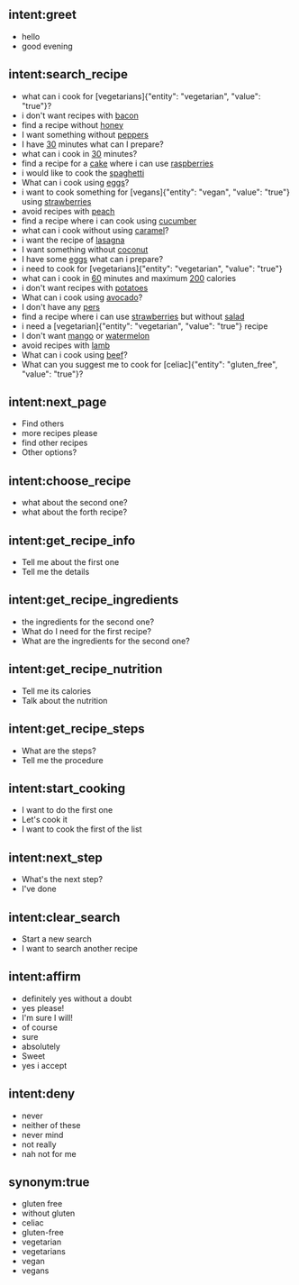 ## intent:greet
- hello
- good evening

## intent:search_recipe
- what can i cook for [vegetarians]{"entity": "vegetarian", "value": "true"}?
- i don't want recipes with [bacon](avoid_ingredients)
- find a recipe without [honey](avoid_ingredients)
- I want something without [peppers](avoid_ingredients)
- I have [30](max_minutes) minutes what can I prepare?
- what can i cook in [30](max_minutes) minutes?
- find a recipe for a [cake](search_text) where i can use [raspberries](search_ingredients)
- i would like to cook the [spaghetti](search_text)
- What can i cook using [eggs](search_ingredients)?
- i want to cook something for [vegans]{"entity": "vegan", "value": "true"} using [strawberries](search_ingredients)
- avoid recipes with [peach](avoid_ingredients)
- find a recipe where i can cook using [cucumber](search_ingredients)
- what can i cook without using [caramel](avoid_ingredients)?
- i want the recipe of [lasagna](search_text)
- I want something without [coconut](avoid_ingredients)
- I have some [eggs](search_ingredients) what can i prepare?
- i need to cook for [vegetarians]{"entity": "vegetarian", "value": "true"}
- what can i cook in [60](max_minutes) minutes and maximum [200](max_calories) calories
- i don't want recipes with [potatoes](avoid_ingredients)
- What can i cook using [avocado](search_ingredients)?
- I don't have any [pers](avoid_ingredients)
- find a recipe where i can use [strawberries](search_ingredients) but without [salad](avoid_ingredients)
- i need a [vegetarian]{"entity": "vegetarian", "value": "true"} recipe
- I don't want [mango](avoid_ingredients) or [watermelon](avoid_ingredients)
- avoid recipes with [lamb](avoid_ingredients)
- What can i cook using [beef](search_ingredients)?
- What can you suggest me to cook for [celiac]{"entity": "gluten_free", "value": "true"}?

## intent:next_page
- Find others
- more recipes please
- find other recipes
- Other options?

## intent:choose_recipe
- what about the second one?
- what about the forth recipe?

## intent:get_recipe_info
- Tell me about the first one
- Tell me the details

## intent:get_recipe_ingredients
- the ingredients for the second one?
- What do I need for the first recipe?
- What are the ingredients for the second one?

## intent:get_recipe_nutrition
- Tell me its calories
- Talk about the nutrition

## intent:get_recipe_steps
- What are the steps?
- Tell me the procedure

## intent:start_cooking
- I want to do the first one
- Let's cook it
- I want to cook the first of the list

## intent:next_step
- What's the next step?
- I've done

## intent:clear_search
- Start a new search
- I want to search another recipe

## intent:affirm
- definitely yes without a doubt
- yes please!
- I'm sure I will!
- of course
- sure
- absolutely
- Sweet
- yes i accept

## intent:deny
- never
- neither of these
- never mind
- not really
- nah not for me

## synonym:true
- gluten free
- without gluten
- celiac
- gluten-free
- vegetarian
- vegetarians
- vegan
- vegans
